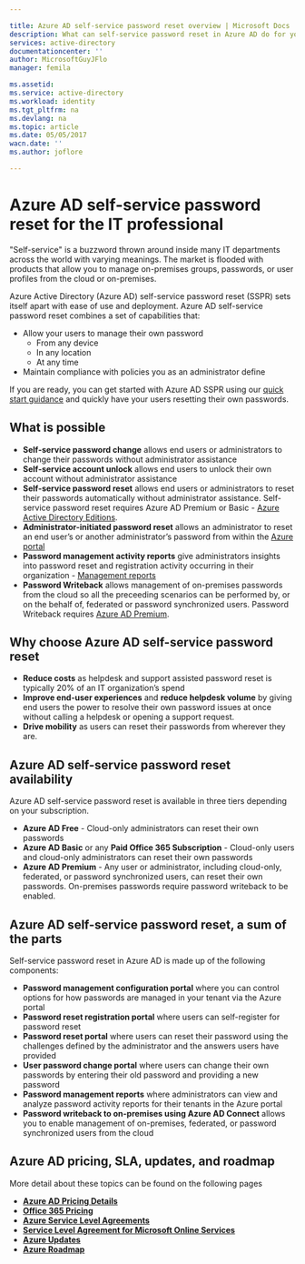 ```yaml
---

title: Azure AD self-service password reset overview | Microsoft Docs
description: What can self-service password reset in Azure AD do for your organization? 
services: active-directory
documentationcenter: ''
author: MicrosoftGuyJFlo
manager: femila

ms.assetid: 
ms.service: active-directory
ms.workload: identity
ms.tgt_pltfrm: na
ms.devlang: na
ms.topic: article
ms.date: 05/05/2017
wacn.date: ''
ms.author: joflore

---
```

# Azure AD self-service password reset for the IT professional

"Self-service" is a buzzword thrown around inside many IT departments across the world with varying meanings. The market is flooded with products that allow you to manage on-premises groups, passwords, or user profiles from the cloud or on-premises.

Azure Active Directory (Azure AD) self-service password reset (SSPR) sets itself apart with ease of use and deployment. Azure AD self-service password reset combines a set of capabilities that:

- Allow your users to manage their own password
  - From any device
  - In any location
  - At any time
- Maintain compliance with policies you as an administrator define

If you are ready, you can get started with Azure AD SSPR using our [quick start guidance](active-directory-passwords-getting-started.md) and quickly have your users resetting their own passwords.

## What is possible

- **Self-service password change** allows end users or administrators to change their passwords without administrator assistance
- **Self-service account unlock** allows end users to unlock their own account without administrator assistance
- **Self-service password reset** allows end users or administrators to reset their passwords automatically without administrator assistance. Self-service password reset requires Azure AD Premium or Basic - [Azure Active Directory Editions](active-directory-editions.md).
- **Administrator-initiated password reset** allows an administrator to reset an end user’s or another administrator’s password from within the [Azure portal](https://docs.microsoft.com/azure/azure-portal-overview)
- **Password management activity reports** give administrators insights into password reset and registration activity occurring in their organization - [Management reports](active-directory-passwords-reporting.md)
- **Password Writeback** allows management of on-premises passwords from the cloud so all the preceeding scenarios can be performed by, or on the behalf of, federated or password synchronized users. Password Writeback requires [Azure AD Premium](active-directory-get-started-premium.md).

## Why choose Azure AD self-service password reset

- **Reduce costs** as helpdesk and support assisted password reset is typically 20% of an IT organization’s spend
- **Improve end-user experiences** and **reduce helpdesk volume** by giving end users the power to resolve their own password issues at once without calling a helpdesk or opening a support request.
- **Drive mobility** as users can reset their passwords from wherever they are.

## Azure AD self-service password reset availability

Azure AD self-service password reset is available in three tiers depending on your subscription.

- **Azure AD Free** - Cloud-only administrators can reset their own passwords
- **Azure AD Basic** or any **Paid Office 365 Subscription** - Cloud-only users and cloud-only administrators can reset their own passwords
- **Azure AD Premium** - Any user or administrator, including cloud-only, federated, or password synchronized users, can reset their own passwords. On-premises passwords require password writeback to be enabled.

## Azure AD self-service password reset, a sum of the parts

Self-service password reset in Azure AD is made up of the following components:

- **Password management configuration portal** where you can control options for how passwords are managed in your tenant via the Azure portal
- **Password reset registration portal** where users can self-register for password reset
- **Password reset portal** where users can reset their password using the challenges defined by the administrator and the answers users have provided
- **User password change portal** where users can change their own passwords by entering their old password and providing a new password
- **Password management reports** where administrators can view and analyze password activity reports for their tenants in the Azure portal
- **Password writeback to on-premises using Azure AD Connect** allows you to enable management of on-premises, federated, or password synchronized users from the cloud

## Azure AD pricing, SLA, updates, and roadmap

More detail about these topics can be found on the following pages

- [**Azure AD Pricing Details**](/pricing/details/identity/)
- [**Office 365 Pricing**](https://products.office.com/compare-all-microsoft-office-products?tab=2)
- [**Azure Service Level Agreements**](/support/legal/sla/)
- [**Service Level Agreement for Microsoft Online Services**](http://go.microsoft.com/fwlink/?LinkID=272026&clcid=0x409)
- [**Azure Updates**](https://azure.microsoft.com/updates/)
- [**Azure Roadmap**](https://www.microsoft.com/cloud-platform/roadmap-recently-available)


